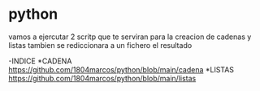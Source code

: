 # python
vamos a ejercutar 2 scritp que te serviran para la creacion de cadenas y listas
tambien se rediccionara a un fichero el resultado
>
-INDICE
*CADENA
 https://github.com/1804marcos/python/blob/main/cadena
*LISTAS
 https://github.com/1804marcos/python/blob/main/listas
